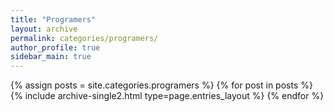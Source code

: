 ```yaml
---
title: "Programers"
layout: archive
permalink: categories/programers/
author_profile: true
sidebar_main: true
---
```


{% assign posts = site.categories.programers %}
{% for post in posts %} {% include archive-single2.html type=page.entries_layout %} {% endfor %}